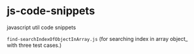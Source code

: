 # js-code-snippets
javascript util code snippets

<code>find-searchIndexOfObjectInArray.js</code> (for searching index in array object_ with three test cases.)
